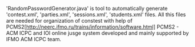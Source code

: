 'RandomPasswordGenerator.java' is tool to automatically generate 'contest.xml', 'parties.xml', 'sessions.xml', 'students.xml' files.
All this files are needed for organization of constest with help of PCMS2[http://neerc.ifmo.ru/trains/information/software.html]
PCMS2 - ACM ICPC and IOI online jusge system developed and mainly supported by IFMO ACM ICPC team.